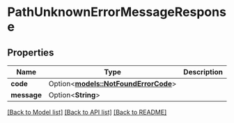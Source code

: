 # PathUnknownErrorMessageResponse

## Properties

Name | Type | Description | Notes
------------ | ------------- | ------------- | -------------
**code** | Option<[**models::NotFoundErrorCode**](NotFoundErrorCode.md)> |  | [optional]
**message** | Option<**String**> |  | [optional]

[[Back to Model list]](../README.md#documentation-for-models) [[Back to API list]](../README.md#documentation-for-api-endpoints) [[Back to README]](../README.md)



